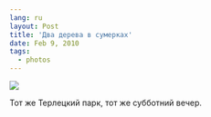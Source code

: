 ```yaml
---
lang: ru
layout: Post
title: 'Два дерева в сумерках'
date: Feb 9, 2010
tags:
  - photos
---
```


![](http://wow.sapegin.me/2Z2b2j2X2C0P/2010-02-06-5D-4403-Artem-Sapegin.jpg)

Тот же Терлецкий парк, тот же субботний вечер.

